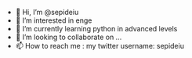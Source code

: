 - 👋 Hi, I’m @sepideiu
- 👀 I’m interested in enge
- 🌱 I’m currently learning python in advanced levels
- 💞️ I’m looking to collaborate on ...
- 📫 How to reach me : my twitter username: sepideiu

<!---
sepideiu/sepideiu is a ✨ special ✨ repository because its `README.md` (this file) appears on your GitHub profile.
You can click the Preview link to take a look at your changes.
--->

